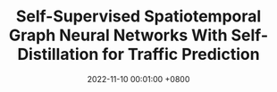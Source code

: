 ---
title:          "Self-Supervised Spatiotemporal Graph Neural Networks With Self-Distillation for Traffic Prediction"
date:           2022-11-10 00:01:00 +0800
selected:       true
pub:            "IEEE Transactions on Intelligent Transportation Systems"
pub_date:       "2022"


authors:
  - Junzhong Ji
  - Fan Yu
  - Minglong Lei#

links:
  Paper: https://ieeexplore.ieee.org/abstract/document/9945668
  DOI: https://doi.org/10.1109/TITS.2022.3219626
---